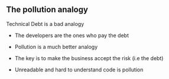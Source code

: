 ## The pollution analogy

Technical Debt is a bad analogy
 - The developers are the ones who pay the debt
 - Pollution is a much better analogy
 - The key is to make the business accept the risk (i.e the debt)


- Unreadable and hard to understand code is pollution
